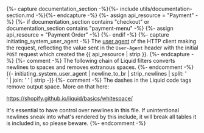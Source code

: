 {%- capture documentation_section -%}{%- include utils/documentation-section.md -%}{%- endcapture -%}
{%- assign api_resource = "Payment" -%}
{%- if documentation_section contains "checkout" or documentation_section contains "payment-menu" -%}
    {%- assign api_resource = "Payment Order" -%}
{%- endif -%}
{%- capture initiating_system_user_agent -%}
The [user agent](/introduction#user-agent) of the HTTP client making the
request, reflecting the value sent in the `User-Agent` header with the initial
`POST` request which created the {{ api_resource | strip }}.
{%- endcapture -%}
{%- comment -%}
The following chain of Liquid filters converts newlines to spaces and removes
extranous spaces.
{%- endcomment -%}
{{- initiating_system_user_agent | newline_to_br | strip_newlines | split: '<br />' | join: ' ' | strip -}}
{%- comment -%}
The dashes in the Liquid code tags remove output space. More on that here:

<https://shopify.github.io/liquid/basics/whitespace/>

It's essential to have control over newlines in this file. If unintentional
newlines sneak into what's rendered by this include, it will break all tables
it is included in, so please beware.
{%- endcomment -%}
